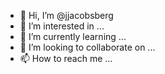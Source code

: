 - 👋 Hi, I’m @jjacobsberg
- 👀 I’m interested in ...
- 🌱 I’m currently learning ...
- 💞️ I’m looking to collaborate on ...
- 📫 How to reach me ...

<!---
jjacobsberg/jjacobsberg is a ✨ special ✨ repository because its `README.md` (this file) appears on your GitHub profile.
You can click the Preview link to take a look at your changes.
--->
